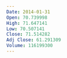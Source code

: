 ```yaml
---
Date: 2014-01-31
Open: 70.739998
High: 71.647141
Low: 70.507141
Close: 71.514282
Adj Close: 61.291309
Volume: 116199300
---
```

